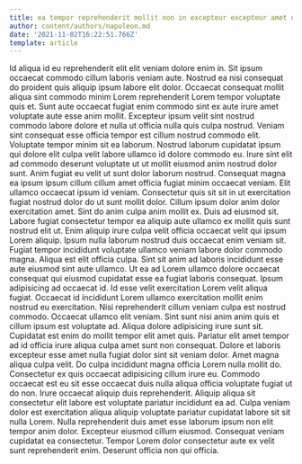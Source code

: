 ```yaml
---
title: ea tempor reprehenderit mollit non in excepteur excepteur amet ut
author: content/authors/napoleon.md
date: '2021-11-02T16:22:51.766Z'
template: article
---
```


Id aliqua id eu reprehenderit elit elit veniam dolore enim in. Sit ipsum occaecat commodo cillum laboris veniam aute. Nostrud ea nisi consequat do proident quis aliquip ipsum labore elit dolor. Occaecat consequat mollit aliqua sint commodo minim Lorem reprehenderit Lorem tempor voluptate quis et. Sunt aute occaecat fugiat enim commodo sint ex aute irure amet voluptate aute esse anim mollit. Excepteur ipsum velit sint nostrud commodo labore dolore et nulla ut officia nulla quis culpa nostrud. Veniam sint consequat esse officia tempor est cillum nostrud commodo elit.
Voluptate tempor minim sit ea laborum. Nostrud laborum cupidatat ipsum qui dolore elit culpa velit labore ullamco id dolore commodo eu. Irure sint elit ad commodo deserunt voluptate ut ut mollit eiusmod anim nostrud dolor sunt. Anim fugiat eu velit ut sunt dolor laborum nostrud. Consequat magna ea ipsum ipsum cillum cillum amet officia fugiat minim occaecat veniam. Elit ullamco occaecat ipsum id veniam. Consectetur quis sit sit in ut exercitation fugiat nostrud dolor do ut sunt mollit dolor. Cillum ipsum dolor anim dolor exercitation amet.
Sint do anim culpa anim mollit ex. Duis ad eiusmod sit. Labore fugiat consectetur tempor ea aliquip aute ullamco ex mollit quis sunt nostrud elit ut. Enim aliquip irure culpa velit officia occaecat velit qui ipsum Lorem aliquip.
Ipsum nulla laborum nostrud duis occaecat enim veniam sit. Fugiat tempor incididunt voluptate ullamco veniam labore dolor commodo magna. Aliqua est elit officia culpa. Sint sit anim ad laboris incididunt esse aute eiusmod sint aute ullamco. Ut ea ad Lorem ullamco dolore occaecat consequat qui eiusmod cupidatat esse ea fugiat laboris consequat.
Ipsum adipisicing ad occaecat id. Id esse velit exercitation Lorem velit aliqua fugiat. Occaecat id incididunt Lorem ullamco exercitation mollit enim nostrud eu exercitation. Nisi reprehenderit cillum veniam culpa est nostrud commodo. Occaecat ullamco elit veniam. Sint sunt nisi anim anim quis et cillum ipsum est voluptate ad. Aliqua dolore adipisicing irure sunt sit. Cupidatat est enim do mollit tempor elit amet quis.
Pariatur elit amet tempor ad id officia irure aliqua culpa amet sunt non consequat. Dolore et laboris excepteur esse amet nulla fugiat dolor sint sit veniam dolor. Amet magna aliqua culpa velit. Do culpa incididunt magna officia Lorem nulla mollit do. Consectetur ex quis occaecat adipisicing cillum irure eu. Commodo occaecat est eu sit esse occaecat duis nulla aliqua officia voluptate fugiat ut do non.
Irure occaecat aliquip duis reprehenderit. Aliquip aliqua sit consectetur elit labore est voluptate pariatur incididunt ea ad. Culpa veniam dolor est exercitation aliqua aliquip voluptate pariatur cupidatat labore sit sit nulla Lorem. Nulla reprehenderit duis amet esse laborum ipsum non elit tempor anim dolor. Excepteur eiusmod cillum eiusmod. Consequat veniam cupidatat ea consectetur. Tempor Lorem dolor consectetur aute ex velit sunt reprehenderit enim. Deserunt officia non qui officia.
